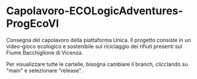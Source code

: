 # Capolavoro-ECOLogicAdventures-ProgEcoVI
Consegna del capolavoro della piattaforma Unica. Il progetto consiste in un video-gioco ecologico e sostenibile sul riciclaggio dei rifiuti presenti sul Fiume Bacchiglione di Vicenza.

Per visualizzare tutte le cartelle, bisogna cambiare il branch, clicclando su "main" e selezionare "release".
